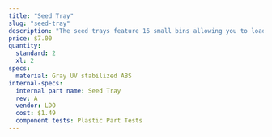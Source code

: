 ```yaml
---
title: "Seed Tray"
slug: "seed-tray"
description: "The seed trays feature 16 small bins allowing you to load 16 precise quantities/types of seeds into your FarmBot."
price: $7.00
quantity:
  standard: 2
  xl: 2
specs:
  material: Gray UV stabilized ABS
internal-specs:
  internal part name: Seed Tray
  rev: A
  vendor: LDO
  cost: $1.49
  component tests: Plastic Part Tests
---
```

